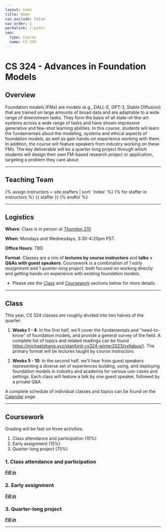 ```yaml
---
layout: home
title: Home
nav_exclude: false
nav_order: 1
permalink: /:path/
seo:
  type: Course
  name: CS 324
---
```


# CS 324 - Advances in Foundation Models

## Overview

Foundation models (FMs) are models (e.g., DALL-E, GPT-3, Stable Diffusion) that are trained on large amounts of broad data and are adaptable to a wide range of downstream tasks. They form the basis of all state-of-the-art systems across a wide range of tasks and have shown impressive generative and few-shot learning abilities. In this course, students will learn the fundamentals about the modeling, systems and ethical aspects of foundation models, as well as gain hands-on experience working with them. In addition, the course will feature speakers from industry working on these FMs. The key deliverable will be a quarter-long project through which students will design their own FM-based research project or application, targeting a problem they care about. 

---

## Teaching Team  
{% assign instructors = site.staffers | sort: 'index' %}
{% for staffer in instructors %}
{{ staffer }}
{% endfor %}

---

## Logistics

<!-- **Faculty**: [Chris Ré](https://cs.stanford.edu/~chrismre/), [Percy Liang](https://cs.stanford.edu/~pliang/), and [Tatsu Hashimoto](https://thashim.github.io/)   -->

<!-- **Faculty**: Chris Ré, Percy Liang, and Tatsu Hashimoto -->

**Where**: Class is in person at [Thornton 210](https://goo.gl/maps/NaddwfByWDMDDQXt9)  

**When**: Mondays and Wednesdays, 3:30-4:20pm PST.  

**Office Hours**: TBD

**Format**: Classes are a mix of **lectures by course instructors** and **talks + Q&As with guest speakers**. Coursework is a combination of 1 *early assignment* and 1 *quarter-long project*, both focused on working directly and getting hands-on experience with existing foundation models.   
- Please see the [Class](#class) and [Coursework](#coursework) sections below for more details.

---

## Class 
This year, CS 324 classes are roughly divided into two halves of the quarter:  
1. **Weeks 1 - 4**: In the first half, we'll cover the fundamentals and "need-to-know" of foundation models, and provide a general survey of the field. A complete list of topics and related readings can be found https://michaelzhang.xyz/stanford-cs324-winter2023/syllabus/). The primary format will be lectures taught by course instructors.
 
2. **Weeks 5 - 10**: In the second half, we'll hear from guest speakers representing a diverse set of experiences building, using, and deploying foundation models in industry and academia for various use-cases and settings. Each class will feature a talk by one guest speaker, followed by a private Q&A.

A complete schedule of individual classes and topics can be found on the [Calendar]() page.

---

## Coursework
Grading will be fast on three activities:  
1. Class attendance and participation (10%)
2. Early assignment (15%) 
3. Quarter-long project (75%)  

### 1. Class attendance and participation 
***[Fill in]()***

### 2. Early assignment
***[Fill in]()***

### 3. Quarter-long project
***[Fill in]()***

---